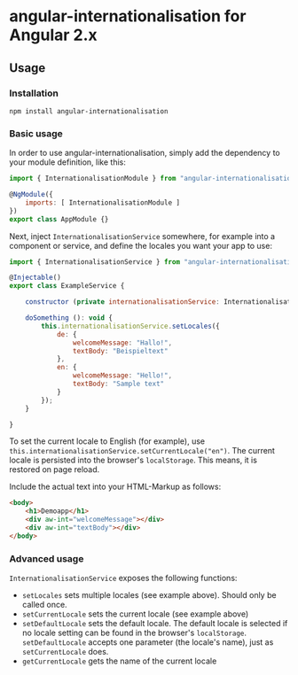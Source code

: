 # angular-internationalisation for Angular 2.x

## Usage
### Installation
`npm install angular-internationalisation`

### Basic usage
In order to use angular-internationalisation, simply add the dependency to your module definition, like this:
````javascript
import { InternationalisationModule } from "angular-internationalisation";

@NgModule({
    imports: [ InternationalisationModule ]
})
export class AppModule {}
````

Next, inject `InternationalisationService` somewhere, for example into a component or service, and define the locales you want your app to use:
````javascript
import { InternationalisationService } from "angular-internationalisation";

@Injectable()
export class ExampleService {

    constructor (private internationalisationService: InternationalisationService) {}

    doSomething (): void {
        this.internationalisationService.setLocales({
            de: {
                welcomeMessage: "Hallo!",
                textBody: "Beispieltext"
            },
            en: {
                welcomeMessage: "Hello!",
                textBody: "Sample text"
            }
        });
    }

}
````
To set the current locale to English (for example), use `this.internationalisationService.setCurrentLocale("en")`. The current locale is persisted into the browser's `localStorage`. This means, it is restored on page reload.

Include the actual text into your HTML-Markup as follows:
````html
<body>
    <h1>Demoapp</h1>
    <div aw-int="welcomeMessage"></div>
    <div aw-int="textBody"></div>
</body>
````

### Advanced usage
`InternationalisationService` exposes the following functions:

- `setLocales` sets multiple locales (see example above). Should only be called once.
- `setCurrentLocale` sets the current locale (see example above)
- `setDefaultLocale` sets the default locale. The default locale is selected if no locale setting can be found in the browser's `localStorage`. `setDefaultLocale` accepts one parameter (the locale's name), just as `setCurrentLocale` does.
- `getCurrentLocale` gets the name of the current locale
